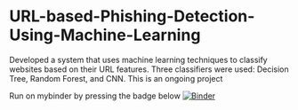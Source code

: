 # URL-based-Phishing-Detection-Using-Machine-Learning
Developed a system that uses machine learning techniques to classify websites based on their URL features. Three classifiers were used: Decision Tree, Random Forest, and CNN. This is an ongoing project

Run on mybinder by pressing the badge below
  [![Binder](https://mybinder.org/badge_logo.svg)](https://mybinder.org/v2/gh/nooot77/CNN/master)
